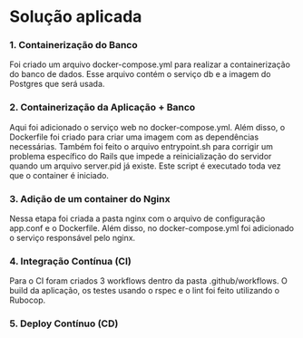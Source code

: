 # Solução aplicada

### 1. Containerização do Banco

Foi criado um arquivo docker-compose.yml para realizar a containerização do banco de dados. Esse arquivo contém o serviço db e a imagem do Postgres que será usada.

### 2. Containerização da Aplicação + Banco

Aqui foi adicionado o serviço web no docker-compose.yml. Além disso, o Dockerfile foi criado para criar uma imagem com as dependências necessárias. Também foi feito o arquivo entrypoint.sh para corrigir um problema específico do Rails que impede a reinicialização do servidor quando um arquivo server.pid já existe. Este script é executado toda vez que o container é iniciado. 

### 3. Adição de um container do Nginx

Nessa etapa foi criada a pasta nginx com o arquivo de configuração app.conf e o Dockerfile. Além disso, no docker-compose.yml foi adicionado o serviço responsável pelo nginx.

### 4.  Integração Contínua (CI)

Para o CI foram criados 3 workflows dentro da pasta .github/workflows. O build da aplicação, os testes usando o rspec e o lint foi feito utilizando o Rubocop.

### 5. Deploy Contínuo (CD)